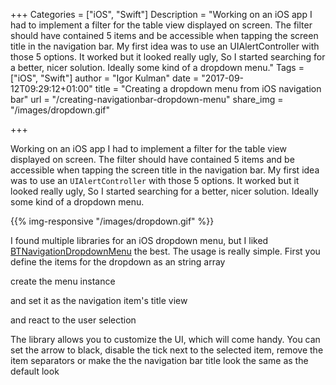 +++
Categories = ["iOS", "Swift"]
Description = "Working on an iOS app I had to implement a filter for the table view displayed on screen. The filter should have contained 5 items and be accessible when tapping the screen title in the navigation bar. My first idea was to use an UIAlertController with those 5 options. It worked but it looked really ugly, So I started searching for a better, nicer solution. Ideally some kind of a dropdown menu."
Tags = ["iOS", "Swift"]
author = "Igor Kulman"
date = "2017-09-12T09:29:12+01:00"
title = "Creating a dropdown menu from iOS navigation bar"
url = "/creating-navigationbar-dropdown-menu"
share_img = "/images/dropdown.gif"

+++

Working on an iOS app I had to implement a filter for the table view displayed on screen. The filter should have contained 5 items and be accessible when tapping the screen title in the navigation bar. My first idea was to use an `UIAlertController` with those 5 options. It worked but it looked really ugly, So I started searching for a better, nicer solution. Ideally some kind of a dropdown menu.

{{% img-responsive "/images/dropdown.gif" %}}

I found multiple libraries for an iOS dropdown menu, but I liked [BTNavigationDropdownMenu](https://github.com/PhamBaTho/BTNavigationDropdownMenu) the best. The usage is really simple. First you define the items for the dropdown as an string array

<div data-gist="f94f4bf63eb2d540b7bd34178fcf0300" data-file="items.swift"></div>

create the menu instance

<div data-gist="f94f4bf63eb2d540b7bd34178fcf0300" data-file="create.swift"></div>

<!--more-->

and set it as the navigation item's title view

<div data-gist="f94f4bf63eb2d540b7bd34178fcf0300" data-file="set.swift"></div>

and react to the user selection

<div data-gist="f94f4bf63eb2d540b7bd34178fcf0300" data-file="react.swift"></div>

The library allows you to customize the UI, which will come handy. You can set the arrow to black, disable the tick next to the selected item, remove the item separators or make the the navigation bar title look the same as the default look

<div data-gist="f94f4bf63eb2d540b7bd34178fcf0300" data-file="setup.swift"></div>